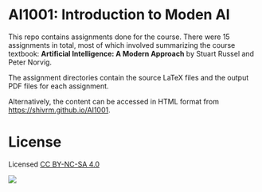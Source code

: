 # AI1001: Introduction to Moden AI

This repo contains assignments done for the course.
There were 15 assignments in total, most of which
involved summarizing the course textbook:
**Artificial Intelligence: A Modern Approach** by
Stuart Russel and Peter Norvig.

The assignment directories contain the source LaTeX
files and the output PDF files for each assignment.

Alternatively, the content can be accessed in HTML
format from https://shivrm.github.io/AI1001.

# License

Licensed [CC BY-NC-SA 4.0](https://creativecommons.org/licenses/by-nc-sa/4.0/)

![](https://mirrors.creativecommons.org/presskit/buttons/88x31/png/by-nc-sa.png)
